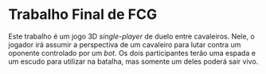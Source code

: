 # Trabalho Final de FCG

Este trabalho é um jogo 3D *single-player* de duelo entre cavaleiros. Nele, o
jogador irá assumir a perspectiva de um cavaleiro para lutar contra um
oponente controlado por um *bot*. Os dois participantes terão uma espada e um
escudo para utilizar na batalha, mas somente um deles poderá sair vivo.

